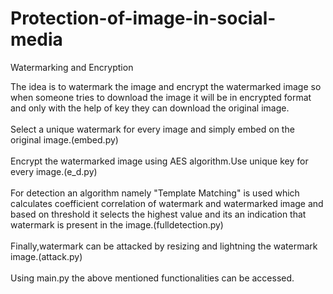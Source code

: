 # Protection-of-image-in-social-media
Watermarking and Encryption

The idea is to watermark the image and encrypt the watermarked image so when someone tries to download the image it will be in encrypted format and only with the help of key they can download the original image.<br><br>
Select a unique watermark for every image and simply embed on the original image.(embed.py)<br><br>
Encrypt the watermarked image using AES algorithm.Use unique key for every image.(e_d.py)<br><br>
For detection an algorithm namely "Template Matching" is used which calculates coefficient correlation of watermark and watermarked image and based on threshold it selects the highest value and its an indication that watermark is present in the image.(fulldetection.py)<br><br>
Finally,watermark can be attacked by resizing and lightning the watermark image.(attack.py)<br><br>
Using main.py the above mentioned functionalities can be accessed.

